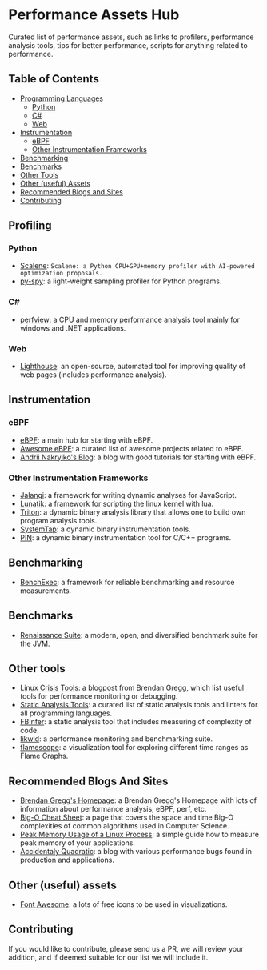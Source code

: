 # Performance Assets Hub

Curated list of performance assets, such as links to profilers, performance analysis tools, tips for better performance, scripts for anything related to performance.

## Table of Contents

  - [Programming Languages](#programming-languages)
    - [Python](#python)
    - [C#](#c-sharp)
    - [Web](#web)
  - [Instrumentation](#instrumentation)
    - [eBPF](#ebpf) 
    - [Other Instrumentation Frameworks](#other-instrumentation-frameworks)
  - [Benchmarking](#benchmarking)
  - [Benchmarks](#benchmarks)
  - [Other Tools](#other-tools)
  - [Other (useful) Assets](#other-useful-assets)
  - [Recommended Blogs and Sites](#recommended-blogs-and-sites)
  - [Contributing](#contributing)

## Profiling

### Python

  - [Scalene](https://github.com/plasma-umass/scalene): `Scalene: a Python CPU+GPU+memory profiler with AI-powered optimization proposals.`
  - [py-spy](https://github.com/benfred/py-spy): a light-weight sampling profiler for Python
      programs.

### C#

  - [perfview](https://github.com/Microsoft/perfview): a CPU and memory performance analysis tool
      mainly for windows and .NET applications.

### Web

  - [Lighthouse](https://developer.chrome.com/docs/lighthouse/overview/): an open-source, automated
      tool for improving quality of web pages (includes performance analysis).

## Instrumentation

### eBPF

  - [eBPF](https://ebpf.io/): a main hub for starting with eBPF.
  - [Awesome eBPF](https://github.com/zoidyzoidzoid/awesome-ebpf): a curated list of awesome
      projects related to eBPF.
  - [Andrii Nakryiko's Blog](https://nakryiko.com/): a blog with good tutorials for starting with
      eBPF.

### Other Instrumentation Frameworks

  - [Jalangi](https://github.com/Samsung/jalangi2): a framework for writing dynamic analyses for
      JavaScript.
  - [Lunatik](https://github.com/luainkernel/lunatik): a framework for scripting the linux kernel
      with lua.
  - [Triton](https://triton-library.github.io/): a dynamic binary analysis library that allows one
      to build own program analysis tools.
  - [SystemTap](https://sourceware.org/systemtap/): a dynamic binary instrumentation tools.
  - [PIN](https://www.intel.com/content/www/us/en/developer/articles/tool/pin-a-dynamic-binary-instrumentation-tool.html): a dynamic binary instrumentation tool for C/C++ programs.

## Benchmarking

  - [BenchExec](https://github.com/sosy-lab/benchexec): a framework for reliable benchmarking and resource
      measurements.

## Benchmarks

  - [Renaissance Suite](https://renaissance.dev/): a modern, open, and diversified benchmark suite
      for the JVM.

## Other tools

  - [Linux Crisis Tools](https://www.brendangregg.com/blog/2024-03-24/linux-crisis-tools.html): a
      blogpost from Brendan Gregg, which list useful tools for performance monitoring or debugging.
  - [Static Analysis Tools](https://github.com/analysis-tools-dev/static-analysis): a curated list
      of static analysis tools and linters for all programming languages.
  - [FBInfer](https://fbinfer.com/): a static analysis tool that includes measuring of complexity
      of code.
  - [likwid](https://github.com/RRZE-HPC/likwid): a performance monitoring and benchmarking suite.
  - [flamescope](https://github.com/Netflix/flamescope): a visualization tool for exploring
      different time ranges as Flame Graphs.

## Recommended Blogs And Sites

  - [Brendan Gregg's Homepage](https://brendangregg.com/): a Brendan Gregg's Homepage with lots of
      information about performance analysis, eBPF, perf, etc.
  - [Big-O Cheat Sheet](https://www.bigocheatsheet.com/): a page that covers the space and time
      Big-O complexities of common algorithms used in Computer Science.
  - [Peak Memory Usage of a Linux Process](https://www.baeldung.com/linux/process-peak-memory-usage): a simple guide how to measure peak memory of your applications.
  - [Accidentaly Quadratic](https://accidentallyquadratic.tumblr.com/): a blog with various
      performance bugs found in production and applications.

## Other (useful) assets

  - [Font Awesome](https://fontawesome.com/): a lots of free icons to be used in visualizations.

## Contributing

If you would like to contribute, please send us a PR, we will review your addition, and if deemed
suitable for our list we will include it.
